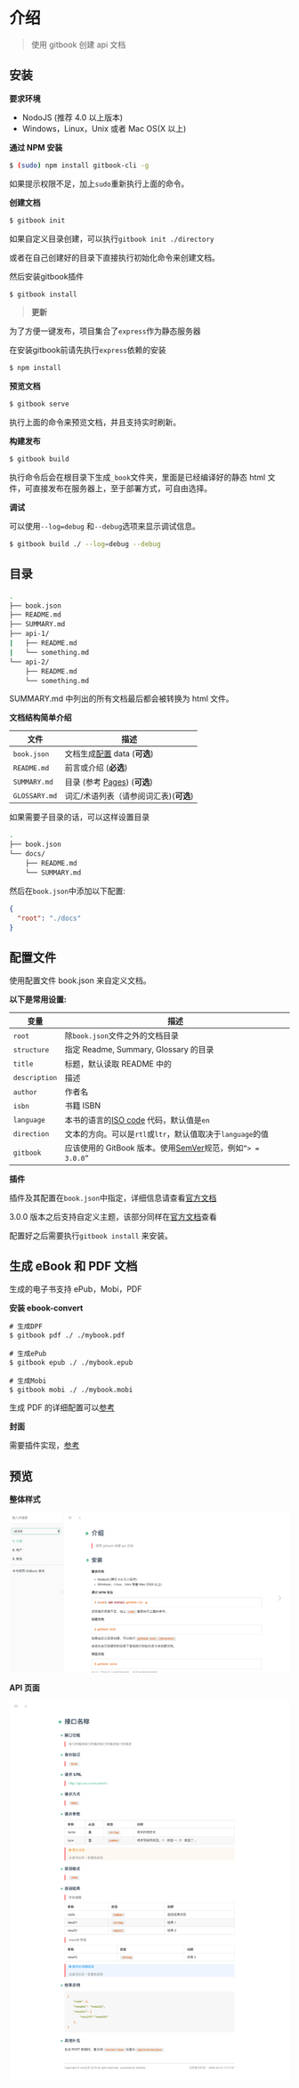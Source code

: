 # 介绍

> 使用 gitbook 创建 api 文档

## 安装

**要求环境**

* NodoJS (推荐 4.0 以上版本)
* Windows，Linux，Unix 或者 Mac OS(X 以上)

**通过 NPM 安装**

```bash
$ (sudo) npm install gitbook-cli -g
```

如果提示权限不足，加上`sudo`重新执行上面的命令。

**创建文档**

```bash
$ gitbook init
```

如果自定义目录创建，可以执行`gitbook init ./directory`

或者在自己创建好的目录下直接执行初始化命令来创建文档。

然后安装gitbook插件

``` bash
$ gitbook install
```

> **更新**

为了方便一键发布，项目集合了`express`作为静态服务器

在安装gitbook前请先执行`express`依赖的安装

``` bash
$ npm install
```

**预览文档**

```bash
$ gitbook serve
```

执行上面的命令来预览文档，并且支持实时刷新。

**构建发布**

```bash
$ gitbook build
```

执行命令后会在根目录下生成`_book`文件夹，里面是已经编译好的静态 html 文件，可直接发布在服务器上，至于部署方式，可自由选择。

**调试**

可以使用`--log=debug` 和`--debug`选项来显示调试信息。

```bash
$ gitbook build ./ --log=debug --debug
```

## 目录

```bash
.
├── book.json
├── README.md
├── SUMMARY.md
├── api-1/
|   ├── README.md
|   └── something.md
└── api-2/
    ├── README.md
    └── something.md
```

SUMMARY.md 中列出的所有文档最后都会被转换为 html 文件。

**文档结构简单介绍**

| 文件          | 描述                                     |
| ------------- | ---------------------------------------- |
| `book.json`   | 文档生成[配置](#config) data (**可选**)  |
| `README.md`   | 前言或介绍 (**必选**)                    |
| `SUMMARY.md`  | 目录 (参考 [Pages](pages.md)) (**可选**) |
| `GLOSSARY.md` | 词汇/术语列表（请参阅词汇表)(**可选**)   |

如果需要子目录的话，可以这样设置目录

```bash
.
├── book.json
└── docs/
    ├── README.md
    └── SUMMARY.md
```

然后在`book.json`中添加以下配置:

```json
{
  "root": "./docs"
}
```

## 配置文件

使用配置文件 book.json 来自定义文档。

**以下是常用设置:**

| 变量          | 描述                                                                                             |
| ------------- | ------------------------------------------------------------------------------------------------ |
| `root`        | 除`book.json`文件之外的文档目录                                                                  |
| `structure`   | 指定 Readme, Summary, Glossary 的目录                                                            |
| `title`       | 标题，默认读取 README 中的                                                                       |
| `description` | 描述                                                                                             |
| `author`      | 作者名                                                                                           |
| `isbn`        | 书籍 ISBN                                                                                        |
| `language`    | 本书的语言的[ISO code](https://en.wikipedia.org/wiki/List_of_ISO_639-1_codes) 代码，默认值是`en` |
| `direction`   | 文本的方向。可以是`rtl`或`ltr`，默认值取决于`language`的值                                       |
| `gitbook`     | 应该使用的 GitBook 版本。使用[SemVer](http://semver.org)规范，例如`“> = 3.0.0”`                  |

**插件**

插件及其配置在`book.json`中指定，详细信息请查看[官方文档](https://github.com/GitbookIO/gitbook/blob/master/docs/plugins/README.md)

3.0.0 版本之后支持自定义主题，该部分同样在[官方文档](https://github.com/GitbookIO/gitbook/blob/master/docs/themes/README.md)查看

配置好之后需要执行`gitbook install` 来安装。

## 生成 eBook 和 PDF 文档

生成的电子书支持 ePub，Mobi，PDF

**安装 ebook-convert**

```
# 生成DPF
$ gitbook pdf ./ ./mybook.pdf

# 生成ePub
$ gitbook epub ./ ./mybook.epub

# 生成Mobi
$ gitbook mobi ./ ./mybook.mobi
```

生成 PDF 的详细配置可以[参考](https://github.com/GitbookIO/gitbook/blob/master/docs/config.md)

**封面**

需要插件实现，[参考](https://plugins.gitbook.com/plugin/autocover)

## 预览

**整体样式**

![预览图片](./docs/assets/screenshot.png)

**API 页面**

![API页面样式](./docs/assets/screenshot_api_page.png)
